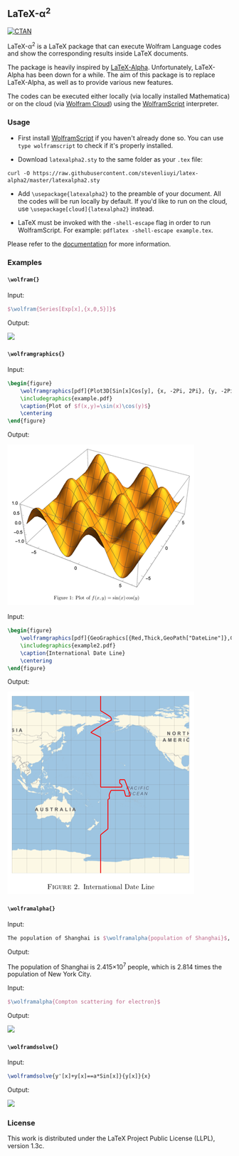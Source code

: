 ## LaTeX-α<sup>2</sup>

[![CTAN](https://img.shields.io/ctan/v/latexalpha2.svg)](https://ctan.org/pkg/latexalpha2)

LaTeX-α<sup>2</sup> is a LaTeX package that can execute Wolfram Language codes and show the corresponding results inside LaTeX documents.

The package is heavily inspired by [LaTeX-Alpha](https://github.com/Akollek/LaTeX-Alpha). Unfortunately, LaTeX-Alpha has been down for a while. The aim of this package is to replace LaTeX-Alpha, as well as to provide various new features.

The codes can be executed either locally (via locally installed Mathematica) or on the cloud (via [Wolfram Cloud](https://www.wolframcloud.com/)) using the [WolframScript](https://www.wolfram.com/wolframscript/) interpreter.

### Usage

- First install [WolframScript](https://www.wolfram.com/wolframscript/) if you haven't already done so. You can use `type wolframscript` to check if it's properly installed.

- Download `latexalpha2.sty` to the same folder as your `.tex` file:

```
curl -O https://raw.githubusercontent.com/stevenliuyi/latex-alpha2/master/latexalpha2.sty
```

- Add `\usepackage{latexalpha2}` to the preamble of your document. All the codes will be run locally by default. If you'd like to run on the cloud, use `\usepackage[cloud]{latexalpha2}` instead.

- LaTeX must be invoked with the `-shell-escape` flag in order to run WolframScript. For example: ```pdflatex -shell-escape example.tex```.

Please refer to the [documentation](https://raw.githubusercontent.com/stevenliuyi/latex-alpha2/master/latexalpha2.pdf) for more information.

### Examples
#### `\wolfram{}`

Input:
```tex
$\wolfram{Series[Exp[x],{x,0,5}]}$
```

Output:

![](http://latex.codecogs.com/gif.latex?1+x+\frac{x^2}{2}+\frac{x^3}{6}+\frac{x^4}{24}+\frac{x^5}{120}+O(x^6))

#### `\wolframgraphics{}`

Input:

```tex
\begin{figure} 
    \wolframgraphics[pdf]{Plot3D[Sin[x]Cos[y], {x, -2Pi, 2Pi}, {y, -2Pi, 2Pi}]}{example}
    \includegraphics{example.pdf}
    \caption{Plot of $f(x,y)=\sin(x)\cos(y)$}
    \centering
\end{figure}
```

Output:

![Example Plot](example.png?raw=true)

Input:

```tex
\begin{figure} 
    \wolframgraphics[pdf]{GeoGraphics[{Red,Thick,GeoPath["DateLine"]},GeoRange->{All, {90, 270}},GeoGridLines->Quantity[15, "AngularDegrees"]]}{example2}
    \includegraphics{example2.pdf}
    \caption{International Date Line}
    \centering
\end{figure}
```

Output:

![Example Plot 2](example2.png?raw=true)

#### `\wolframalpha{}`

Input:
```tex
The population of Shanghai is $\wolframalpha{population of Shanghai}$, which is $\wolframalpha{ratio of Shanghai populatioin and NYC population}$ times the population of New York City.
```

Output:

The population of Shanghai is 2.415×10<sup>7</sup> people, which is 2.814 times the population of New York City.

Input:
```tex
$\wolframalpha{Compton scattering for electron}$
```

Output:

![](http://latex.codecogs.com/gif.latex?\Delta\lambda=(1-\cos(\theta))\left(0.0019569512\text{h}\\,\text{c}/\text{keV}\right))

#### `\wolframdsolve{}`

Input:
```tex
\wolframdsolve{y'[x]+y[x]==a*Sin[x]}{y[x]}{x}
```

Output:

![](http://latex.codecogs.com/gif.latex?y(x)=\frac{1}{2}a(\sin(x)-\cos(x))+c_1e^{-x})

### License

This work is distributed under the LaTeX Project Public License (LLPL), version 1.3c.
